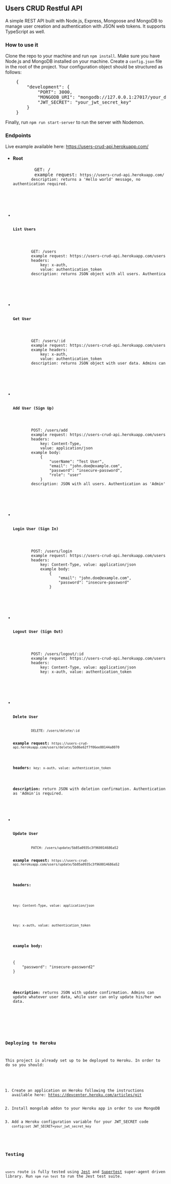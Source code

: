 <h2>Users CRUD Restful API</h2>
<p>A simple REST API built with Node.js, Express, Mongoose and MongoDB to manage user creation and authentication with JSON web tokens. It supports TypeScript as well.</p>

<h3>How to use it</h3>
<p>Clone the repo to your machine and run <code>npm install</code>. Make sure you have Node.js and MongoDB installed on your machine.
Create a <code>config.json</code> file in the root of the project. Your configuration object should be structured as follows:
<pre>
    {
        "development": {
            "PORT": 3000,
            "MONGODB_URI": "mongodb://127.0.0.1:27017/your_db_name",
            "JWT_SECRET": "your_jwt_secret_key"
        }
    }   
</pre>
Finally, run <code>npm run start-server</code> to run the server with Nodemon.</p>

<h3>Endpoints</h3>
<p>Live example available here: <a href="https://users-crud-api.herokuapp.com/" target="blank">https://users-crud-api.herokuapp.com/</a></p>
<ul>
    <li>
        <h4>Root</h4> 
        <pre>
        GET: /
        example request: <code>https://users-crud-api.herokuapp.com/
        description: returns a 'Hello world' message, no authentication required.
        </pre>
    </li>
    <li>
        <h4>List Users</h4> 
        <pre>
        GET: /users
        example request: https://users-crud-api.herokuapp.com/users
        headers: 
            key: x-auth, 
            value: authentication_token
        description: returns JSON object with all users. Authentication as 'Admin'is required.
         </pre>
    </li>
    <li>
        <h4>Get User</h4> 
        <pre>
        GET: /users/:id
        example request: https://users-crud-api.herokuapp.com/users/5b882d6b1e17a40014239236
        example headers: 
            key: x-auth, 
            value: authentication_token
        description: returns JSON object with user data. Admins can access whatever user data, while users can only access their own data.
        </pre>
    </li>
    <li>
        <h4>Add User (Sign Up)</h4> 
        <pre>
        POST: /users/add
        example request: https://users-crud-api.herokuapp.com/users/add
        headers: 
            key: Content-Type, 
            value: application/json
        example body:
            {
                "userName": "Test User",
                "email": "john.doe@example.com",
                "password": "insecure-password",
                "role": "user"
            }
        description:</b> JSON with all users. Authentication as 'Admin'is required.
        </pre>
    </li>
    <li>
        <h4>Login User (Sign In)</h4> 
        <pre>
        POST: /users/login
        example request: https://users-crud-api.herokuapp.com/users/login
        headers:
            key: Content-Type, value: application/json
            example body:
                {
                    "email": "john.doe@example.com",
                    "password": "insecure-password"
                }
        </pre>
    </li>
    <li>
        <h4>Logout User (Sign Out)</h4> 
        <pre>
        POST: /users/logout/:id
        example request: https://users-crud-api.herokuapp.com/users/logout/5b86fde0ccb8100014444fe2
        headers:
            key: Content-Type, value: application/json
            key: x-auth, value: authentication_token
        </pre>
    </li>
    <li>
        <h4>Delete User</h4> 
        <code>DELETE: /users/delete/:id</code>
        <p><b>example request:</b> <code>https://users-crud-api.herokuapp.com/users/delete/5b86e62f7f06ee00144a8070</code></p>
        <p><b>headers:</b> <code>key: x-auth, value: authentication_token</code></p>
        <p><b>description:</b> return JSON with deletion confirmation. Authentication as 'Admin'is required.</p>
    </li>
    <li>
        <h4>Update User</h4> 
        <code>PATCH: /users/update/5b85a0935c3f960014686a52</code>
        <p><b>example request:</b> <code>https://users-crud-api.herokuapp.com/users/update/5b85a0935c3f960014686a52</code></p>
        <p><b>headers:</b></p>
        <p><code>key: Content-Type, value: application/json</code></p>
        <p><code>key: x-auth, value: authentication_token</code></p>
        <p><b>example body:</b></p>
<pre>
{
    "password": "insecure-password2"
}
</pre>
        <p><b>description:</b> returns JSON with update confirmation. Admins can update whatever user data, while user can only update his/her own data.</p>
    </li>
</ul>

<h3>Deploying to Heroku</h3>
<p>This project is already set up to be deployed to Heroku. In order to do so you should:</p>
<ol>
    <li>Create an application on Heroku following the instructions available here: <a href="https://devcenter.heroku.com/articles/git" target="blank">https://devcenter.heroku.com/articles/git</a></li>
    <li>Install mongolab addon to your Heroku app in order to use MongoDB</li>
    <li>Add a Heroku configuration variable for your JWT_SECRET code <code>config:set JWT_SECRET=your_jwt_secret_key</code></li>
</ol>

<h3>Testing</h3>
<p><code>users</code> route is fully tested using <a href="https://github.com/visionmedia/supertest" target="blank">Jest</a> and <a href="https://github.com/visionmedia/supertest" target="blank">Supertest</a> super-agent driven library. Run <code>npm run test</code> to run the Jest test suite.</p>
